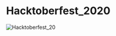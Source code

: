 # Hacktoberfest_2020

![Hacktoberfest_20](https://user-images.githubusercontent.com/64422787/94797524-dc25b500-03fd-11eb-807c-c21105565578.png)
